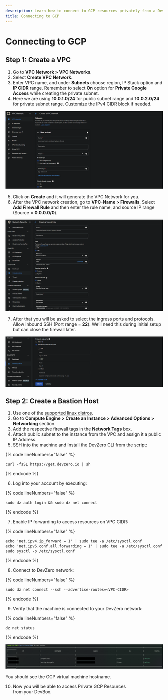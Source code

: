 ```yaml
---
description: Learn how to connect to GCP resources privately from a DevBox.
title: Connecting to GCP
---
```


# Connecting to GCP

## Step 1: Create a VPC

1. Go to **VPC Network > VPC Networks**.
2. Select **Create VPC Network.**
3. Enter VPC name, and under **Subnets** choose region, IP Stack option and **IP CIDR** range. Remember to select **On** option for **Private Google Access** while creating the private subnet.
4. Here we are using **10.0.1.0/24** for public subnet range and **10.0.2.0/24** for private subnet range. Customize the IPv4 CIDR block if needed.

![GCP VPC Subnet](../../.gitbook/assets/gcp-vpc-subnet.png)

5. Click on **Create** and it will generate the VPC Network for you.
6. After the VPC network creation, go to **VPC-Name > Firewalls**. Select **Add Firewall Rule** and then enter the rule name, and source IP range (Source = **0.0.0.0/0**).

![GCP VPC Firewall](../../.gitbook/assets/gcp-firewall-ssh-1.png)

7. After that you will be asked to select the ingress ports and protocols. Allow inbound SSH (Port range = **22**). We’ll need this during initial setup but can close the firewall later.‍

![GCP VPC Firewall SSH](../../.gitbook/assets/gcp-firewall-ssh-2.png)

## Step 2: Create a Bastion Host

<!-- markdown-link-check-disable-next-line -->
1. Use one of the [supported linux distros](https://console.cloud.google.com/compute/images).
2. Go to **Compute Engine > Create an Instance > Advanced Options > Networking** section.
3. Add the respective firewall tags in the **Network Tags** box.
4. Attach public subnet to the instance from the VPC and assign it a public IP Address.
5. SSH into the machine and Install the DevZero CLI from the script:

{% code lineNumbers="false" %}
```
curl -fsSL https://get.devzero.io | sh
```
{% endcode %}

6. Log into your account by executing:

{% code lineNumbers="false" %}
```
sudo dz auth login && sudo dz net connect
```
{% endcode %}

7. Enable IP forwarding to access resources on VPC CIDR:

{% code lineNumbers="false" %}
```
echo 'net.ipv4.ip_forward = 1' | sudo tee -a /etc/sysctl.conf
echo 'net.ipv6.conf.all.forwarding = 1' | sudo tee -a /etc/sysctl.conf
sudo sysctl -p /etc/sysctl.conf
```
{% endcode %}

8. Connect to DevZero network:

{% code lineNumbers="false" %}
```
sudo dz net connect --ssh --advertise-routes=<VPC-CIDR>
```
{% endcode %}

9. Verify that the machine is connected to your DevZero network:

{% code lineNumbers="false" %}
```
dz net status
```
{% endcode %}

![`dz net status`](../../.gitbook/assets/gcp-dz-net-status.png)

You should see the GCP virtual machine hostname.

10. Now you will be able to access Private GCP Resources from your DevBox.
